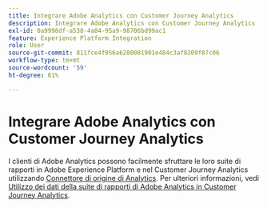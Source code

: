 ```yaml
---
title: Integrare Adobe Analytics con Customer Journey Analytics
description: Integrare Adobe Analytics con Customer Journey Analytics
exl-id: 0a9998df-a538-4a84-95a9-98706bd99ac1
feature: Experience Platform Integration
role: User
source-git-commit: 811fce4f056a6280081901e484c3af8209f87c06
workflow-type: tm+mt
source-wordcount: '59'
ht-degree: 61%

---
```


# Integrare Adobe Analytics con Customer Journey Analytics

I clienti di Adobe Analytics possono facilmente sfruttare le loro suite di rapporti in Adobe Experience Platform e nel Customer Journey Analytics utilizzando [Connettore di origine di Analytics](https://experienceleague.adobe.com/docs/experience-platform/sources/connectors/adobe-applications/analytics.html?lang=it). Per ulteriori informazioni, vedi [Utilizzo dei dati della suite di rapporti di Adobe Analytics in Customer Journey Analytics](/help/getting-started/aa-vs-cja/aa-data-in-cja.md).
